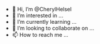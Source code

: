 - 👋 Hi, I’m @CherylHelsel
- 👀 I’m interested in ...
- 🌱 I’m currently learning ...
- 💞️ I’m looking to collaborate on ...
- 📫 How to reach me ...

<!---
CherylHelsel/CherylHelsel is a ✨ special ✨ repository because its `README.md` (this file) appears on your GitHub profile.
You can click the Preview link to take a look at your changes.
--->
